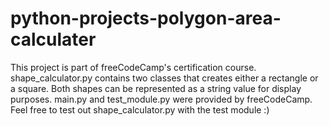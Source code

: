 # python-projects-polygon-area-calculater
This project is part of freeCodeCamp's certification course. shape_calculator.py contains two classes that creates
either a rectangle or a square. Both shapes can be represented as a string value for display purposes. main.py and
test_module.py were provided by freeCodeCamp. Feel free to test out shape_calculator.py with the test module :)
